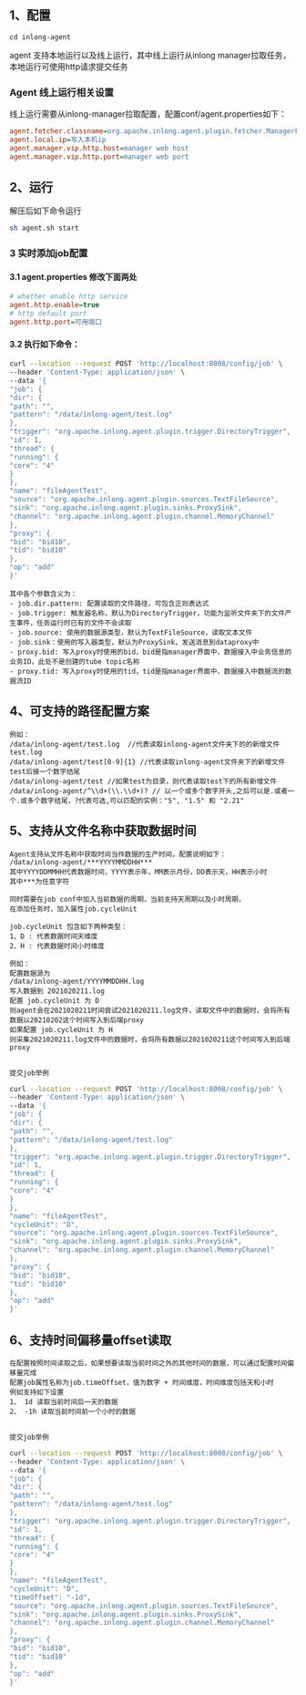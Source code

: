 ## 1、配置
```
cd inlong-agent
```

agent 支持本地运行以及线上运行，其中线上运行从inlong manager拉取任务，本地运行可使用http请求提交任务

### Agent 线上运行相关设置

线上运行需要从inlong-manager拉取配置，配置conf/agent.properties如下：
```ini
agent.fetcher.classname=org.apache.inlong.agent.plugin.fetcher.ManagerFetcher (设置任务获取的类名，默认为ManagerFetcher）
agent.local.ip=写入本机ip
agent.manager.vip.http.host=manager web host
agent.manager.vip.http.port=manager web port
```

## 2、运行

解压后如下命令运行
```bash
sh agent.sh start
```

### 3 实时添加job配置

#### 3.1 agent.properties 修改下面两处

```ini
# whether enable http service
agent.http.enable=true
# http default port
agent.http.port=可用端口
```

#### 3.2 执行如下命令：

```bash
curl --location --request POST 'http://localhost:8008/config/job' \
--header 'Content-Type: application/json' \
--data '{
"job": {
"dir": {
"path": "",
"pattern": "/data/inlong-agent/test.log"
},
"trigger": "org.apache.inlong.agent.plugin.trigger.DirectoryTrigger",
"id": 1,
"thread": {
"running": {
"core": "4"
}
},
"name": "fileAgentTest",
"source": "org.apache.inlong.agent.plugin.sources.TextFileSource",
"sink": "org.apache.inlong.agent.plugin.sinks.ProxySink",
"channel": "org.apache.inlong.agent.plugin.channel.MemoryChannel"
},
"proxy": {
"bid": "bid10",
"tid": "bid10"
},
"op": "add"
}'
```

    其中各个参数含义为：
    - job.dir.pattern: 配置读取的文件路径，可包含正则表达式
    - job.trigger: 触发器名称，默认为DirectoryTrigger，功能为监听文件夹下的文件产生事件，任务运行时已有的文件不会读取
    - job.source: 使用的数据源类型，默认为TextFileSource，读取文本文件
    - job.sink：使用的写入器类型，默认为ProxySink，发送消息到dataproxy中
    - proxy.bid: 写入proxy时使用的bid，bid是指manager界面中，数据接入中业务信息的业务ID，此处不是创建的tube topic名称
    - proxy.tid: 写入proxy时使用的tid，tid是指manager界面中，数据接入中数据流的数据流ID

## 4、可支持的路径配置方案

    例如：
    /data/inlong-agent/test.log  //代表读取inlong-agent文件夹下的的新增文件test.log
    /data/inlong-agent/test[0-9]{1} //代表读取inlong-agent文件夹下的新增文件test后接一个数字结尾
    /data/inlong-agent/test //如果test为目录，则代表读取test下的所有新增文件
    /data/inlong-agent/^\\d+(\\.\\d+)? // 以一个或多个数字开头,之后可以是.或者一个.或多个数字结尾，?代表可选,可以匹配的实例："5", "1.5" 和 "2.21"


## 5、支持从文件名称中获取数据时间

    Agent支持从文件名称中获取时间当作数据的生产时间，配置说明如下：
    /data/inlong-agent/***YYYYMMDDHH***
    其中YYYYDDMMHH代表数据时间，YYYY表示年，MM表示月份，DD表示天，HH表示小时
    其中***为任意字符

    同时需要在job conf中加入当前数据的周期，当前支持天周期以及小时周期，
    在添加任务时，加入属性job.cycleUnit
    
    job.cycleUnit 包含如下两种类型：
    1、D : 代表数据时间天维度
    2、H : 代表数据时间小时维度

    例如：
    配置数据源为
    /data/inlong-agent/YYYYMMDDHH.log
    写入数据到 2021020211.log
    配置 job.cycleUnit 为 D
    则agent会在2021020211时间尝试2021020211.log文件，读取文件中的数据时，会将所有数据以20210202这个时间写入到后端proxy
    如果配置 job.cycleUnit 为 H
    则采集2021020211.log文件中的数据时，会将所有数据以2021020211这个时间写入到后端proxy

    
    提交job举例
```bash
curl --location --request POST 'http://localhost:8008/config/job' \
--header 'Content-Type: application/json' \
--data '{
"job": {
"dir": {
"path": "",
"pattern": "/data/inlong-agent/test.log"
},
"trigger": "org.apache.inlong.agent.plugin.trigger.DirectoryTrigger",
"id": 1,
"thread": {
"running": {
"core": "4"
}
},
"name": "fileAgentTest",
"cycleUnit": "D",
"source": "org.apache.inlong.agent.plugin.sources.TextFileSource",
"sink": "org.apache.inlong.agent.plugin.sinks.ProxySink",
"channel": "org.apache.inlong.agent.plugin.channel.MemoryChannel"
},
"proxy": {
"bid": "bid10",
"tid": "bid10"
},
"op": "add"
}'
```


## 6、支持时间偏移量offset读取

    在配置按照时间读取之后，如果想要读取当前时间之外的其他时间的数据，可以通过配置时间偏移量完成
    配置job属性名称为job.timeOffset，值为数字 + 时间维度，时间维度包括天和小时
    例如支持如下设置
    1、 1d 读取当前时间后一天的数据 
    2、 -1h 读取当前时间前一个小时的数据


    提交job举例
```bash
curl --location --request POST 'http://localhost:8008/config/job' \
--header 'Content-Type: application/json' \
--data '{
"job": {
"dir": {
"path": "",
"pattern": "/data/inlong-agent/test.log"
},
"trigger": "org.apache.inlong.agent.plugin.trigger.DirectoryTrigger",
"id": 1,
"thread": {
"running": {
"core": "4"
}
},
"name": "fileAgentTest",
"cycleUnit": "D",
"timeOffset": "-1d",
"source": "org.apache.inlong.agent.plugin.sources.TextFileSource",
"sink": "org.apache.inlong.agent.plugin.sinks.ProxySink",
"channel": "org.apache.inlong.agent.plugin.channel.MemoryChannel"
},
"proxy": {
"bid": "bid10",
"tid": "bid10"
},
"op": "add"
}'
```